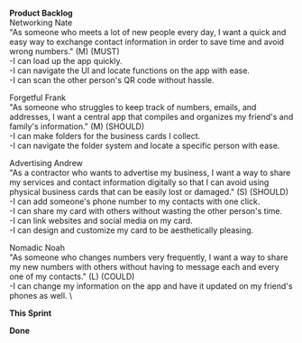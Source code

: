 **Product Backlog** \
Networking Nate \
"As someone who meets a lot of new people every day, I want a quick and easy way to exchange contact information in order to save time and avoid wrong numbers." (M) (MUST) \
-I can load up the app quickly. \
-I can navigate the UI and locate functions on the app with ease. \
-I can scan the other person's QR code without hassle. 

Forgetful Frank \
"As someone who struggles to keep track of numbers, emails, and addresses, I want a central app that compiles and organizes my friend's and family's information." (M) (SHOULD) \
-I can make folders for the business cards I collect. \
-I can navigate the folder system and locate a specific person with ease. 

Advertising Andrew \
"As a contractor who wants to advertise my business, I want a way to share my services and contact information digitally so that I can avoid using physical business cards that can be easily lost or damaged." (S) (SHOULD) \
-I can add someone's phone number to my contacts with one click.\
-I can share my card with others without wasting the other person's time. \
-I can link websites and social media on my card. \
-I can design and customize my card to be aesthetically pleasing. 

Nomadic Noah \
"As someone who changes numbers very frequently, I want a way to share my new numbers with others without having to message each and every one of my contacts." (L) (COULD) \
-I can change my information on the app and have it updated on my friend's phones as well. \


**This Sprint**


**Done**
